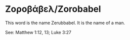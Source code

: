# Ζοροβάβελ/Zorobabel

This word is the name Zerubbabel. It is the name of a man.

See: Matthew 1:12, 13; Luke 3:27
